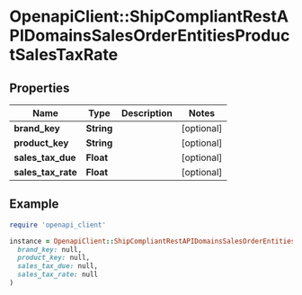 # OpenapiClient::ShipCompliantRestAPIDomainsSalesOrderEntitiesProductSalesTaxRate

## Properties

| Name | Type | Description | Notes |
| ---- | ---- | ----------- | ----- |
| **brand_key** | **String** |  | [optional] |
| **product_key** | **String** |  | [optional] |
| **sales_tax_due** | **Float** |  | [optional] |
| **sales_tax_rate** | **Float** |  | [optional] |

## Example

```ruby
require 'openapi_client'

instance = OpenapiClient::ShipCompliantRestAPIDomainsSalesOrderEntitiesProductSalesTaxRate.new(
  brand_key: null,
  product_key: null,
  sales_tax_due: null,
  sales_tax_rate: null
)
```

